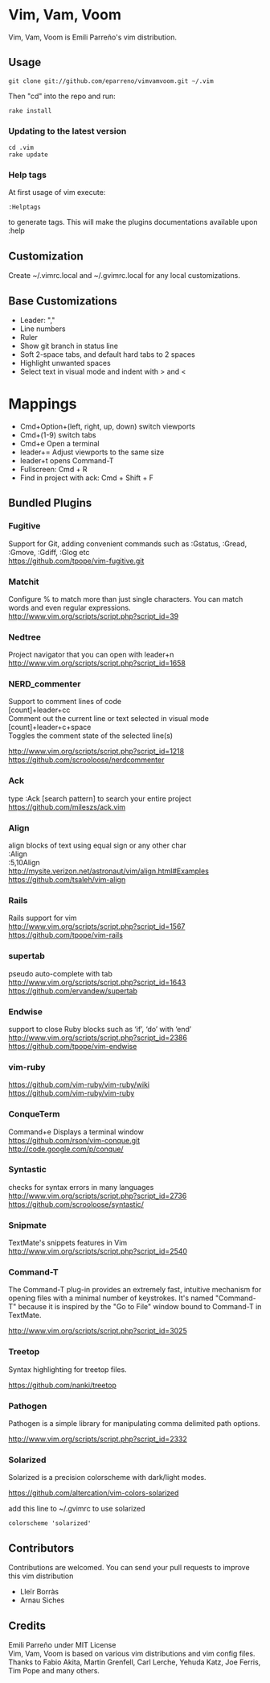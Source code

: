 # Vim, Vam, Voom

Vim, Vam, Voom is Emili Parreño's vim distribution.

## Usage

    git clone git://github.com/eparreno/vimvamvoom.git ~/.vim

Then "cd" into the repo and run:

    rake install

### Updating to the latest version

    cd .vim
    rake update

### Help tags

At first usage of vim execute:

    :Helptags

to generate tags. This will make the plugins documentations available upon :help

## Customization

Create ~/.vimrc.local and ~/.gvimrc.local for any local customizations.

## Base Customizations

* Leader: ","
* Line numbers
* Ruler
* Show git branch in status line
* Soft 2-space tabs, and default hard tabs to 2 spaces
* Highlight unwanted spaces
* Select text in visual mode and indent with > and <

# Mappings

* Cmd+Option+(left, right, up, down) switch viewports
* Cmd+(1-9) switch tabs
* Cmd+e Open a terminal
* leader+=  Adjust viewports to the same size
* leader+t opens Command-T
* Fullscreen: Cmd + R
* Find in project with ack: Cmd + Shift + F

## Bundled Plugins

### Fugitive

Support for Git, adding convenient commands such as :Gstatus, :Gread, :Gmove, :Gdiff, :Glog etc<br/>
https://github.com/tpope/vim-fugitive.git

### Matchit

Configure % to match more than just single characters.  You can match words and even regular expressions.<br/>
http://www.vim.org/scripts/script.php?script_id=39

### Nedtree

Project navigator that you can open with leader+n<br/>
http://www.vim.org/scripts/script.php?script_id=1658

### NERD_commenter

Support to comment lines of code<br/>
[count]+leader+cc<br/>
Comment out the current line or text selected in visual mode<br/>
[count]+leader+c+space<br/>
Toggles the comment state of the selected line(s)<br/>

http://www.vim.org/scripts/script.php?script_id=1218<br/>
https://github.com/scrooloose/nerdcommenter<br/>

### Ack

type :Ack [search pattern] to search your entire project<br/>
https://github.com/mileszs/ack.vim

### Align

align blocks of text using equal sign or any other char<br/>
:Align<br/>
:5,10Align<br/>
http://mysite.verizon.net/astronaut/vim/align.html#Examples<br/>
https://github.com/tsaleh/vim-align<br/>

### Rails

Rails support for vim<br/>
http://www.vim.org/scripts/script.php?script_id=1567<br/>
https://github.com/tpope/vim-rails

### supertab

pseudo auto-complete with tab<br/>
http://www.vim.org/scripts/script.php?script_id=1643<br/>
https://github.com/ervandew/supertab

### Endwise

support to close Ruby blocks such as ‘if’, ‘do’ with ‘end’<br/>
http://www.vim.org/scripts/script.php?script_id=2386<br/>
https://github.com/tpope/vim-endwise

### vim-ruby

https://github.com/vim-ruby/vim-ruby/wiki<br/>
https://github.com/vim-ruby/vim-ruby

### ConqueTerm

Command+e Displays a terminal window<br/>
https://github.com/rson/vim-conque.git<br/>
http://code.google.com/p/conque/

### Syntastic

checks for syntax errors in many languages<br/>
http://www.vim.org/scripts/script.php?script_id=2736<br/>
https://github.com/scrooloose/syntastic/

### Snipmate

TextMate's snippets features in Vim<br/>
http://www.vim.org/scripts/script.php?script_id=2540

### Command-T

The Command-T plug-in provides an extremely fast, intuitive mechanism for opening files with
a minimal number of keystrokes. It's named "Command-T" because it is inspired by the "Go to File" 
window bound to Command-T in TextMate. 

http://www.vim.org/scripts/script.php?script_id=3025

### Treetop

Syntax highlighting for treetop files.

https://github.com/nanki/treetop


### Pathogen

Pathogen is a simple library for manipulating comma delimited path options. 

http://www.vim.org/scripts/script.php?script_id=2332

### Solarized

Solarized is a precision colorscheme with dark/light modes.

https://github.com/altercation/vim-colors-solarized

add this line to ~/.gvimrc to use solarized

    colorscheme 'solarized'

## Contributors

Contributions are welcomed. You can send your pull requests to improve this vim distribution

* Lleïr Borràs
* Arnau Siches

## Credits

Emili Parreño under MIT License<br/>
Vim, Vam, Voom is based on various vim distributions and vim config files.<br/>
Thanks to Fabio Akita, Martin Grenfell, Carl Lerche, Yehuda Katz, Joe Ferris, Tim Pope and many others.
